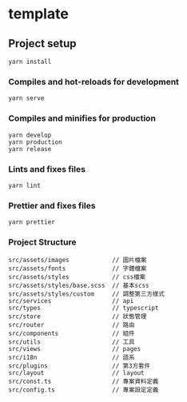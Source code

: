 # template

## Project setup
```
yarn install
```

### Compiles and hot-reloads for development
```
yarn serve
```

### Compiles and minifies for production
```
yarn develop
yarn production
yarn release
```

### Lints and fixes files
```
yarn lint
```

### Prettier and fixes files
```
yarn prettier
```

### Project Structure
```
src/assets/images            // 圖片檔案
src/assets/fonts             // 字體檔案
src/assets/styles            // css檔案
src/assets/styles/base.scss  // 基本scss
src/assets/styles/custom     // 調整第三方樣式
src/services                 // api
src/types                    // typescript
src/store                    // 狀態管理
src/router                   // 路由
src/components               // 組件
src/utils                    // 工具
src/views                    // pages
src/i18n                     // 語系
src/plugins                  // 第3方套件
src/layout                   // layout
src/const.ts                 // 專案資料定義
src/config.ts                // 專案設定定義
```















